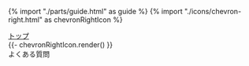 {% import "./parts/guide.html" as guide %}
{% import "./icons/chevron-right.html" as chevronRightIcon %}

<nav class="breadcrumbs">
  <a href="/">トップ</a>
  <div class="icon">{{- chevronRightIcon.render() }}</div>
  <span>よくある質問</span>
</nav>
